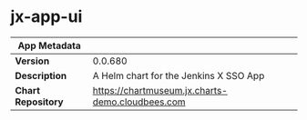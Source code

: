 # jx-app-ui

|App Metadata||
|---|---|
| **Version** | 0.0.680 |
| **Description** | A Helm chart for the Jenkins X SSO App |
| **Chart Repository** | https://chartmuseum.jx.charts-demo.cloudbees.com |

